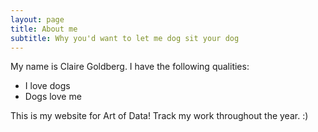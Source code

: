 ```yaml
---
layout: page
title: About me
subtitle: Why you'd want to let me dog sit your dog
---
```


My name is Claire Goldberg. I have the following qualities:

- I love dogs
- Dogs love me

This is my website for Art of Data! Track my work throughout the year. :) 


